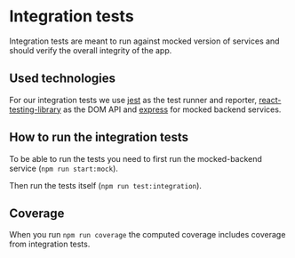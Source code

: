 # Integration tests

Integration tests are meant to run against mocked version of services and should verify the overall integrity of the app.

## Used technologies

For our integration tests we use [jest](https://jestjs.io/) as the test runner and reporter, [react-testing-library](https://github.com/kentcdodds/react-testing-library) as the DOM API and [express](https://expressjs.com/) for mocked backend services.

## How to run the integration tests

To be able to run the tests you need to first run the mocked-backend service (`npm run start:mock`). 

Then run the tests itself (`npm run test:integration`).

## Coverage

When you run `npm run coverage` the computed coverage includes coverage from integration tests.

